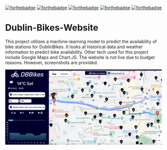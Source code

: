 [![forthebadge](https://forthebadge.com/images/badges/made-with-python.svg)](https://forthebadge.com)
[![forthebadge](https://forthebadge.com/images/badges/uses-html.svg)](https://forthebadge.com)
[![forthebadge](https://forthebadge.com/images/badges/made-with-javascript.svg)](https://forthebadge.com)
[![forthebadge](https://forthebadge.com/images/badges/uses-css.svg)](https://forthebadge.com)
[![forthebadge](https://forthebadge.com/images/badges/uses-git.svg)](https://forthebadge.com)

# Dublin-Bikes-Website

This project utilizes a machine-learning model to predict the availability of bike stations for DublinBikes. It looks at 
historical data and weather information to predict bike availability. Other tech used for this project include Google Maps and 
Chart.JS. The website is not live due to budget reasons. However, screenshots are provided.

<img src='/File_dumps/Screenshot 2023-05-01 at 19.49.21.png'/>
